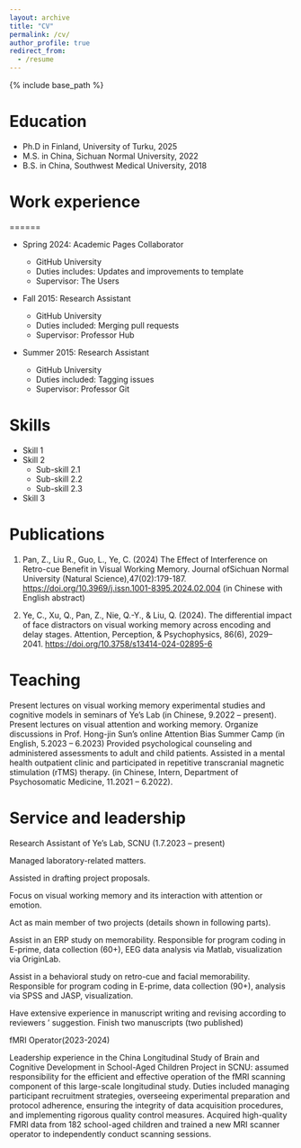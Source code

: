 ```yaml
---
layout: archive
title: "CV"
permalink: /cv/
author_profile: true
redirect_from:
  - /resume
---
```


{% include base_path %}

Education
======
* Ph.D in Finland, University of Turku, 2025 
* M.S. in China, Sichuan Normal University, 2022
* B.S. in China, Southwest Medical University, 2018

# Work experience
======
* Spring 2024: Academic Pages Collaborator
  * GitHub University
  * Duties includes: Updates and improvements to template
  * Supervisor: The Users

* Fall 2015: Research Assistant
  * GitHub University
  * Duties included: Merging pull requests
  * Supervisor: Professor Hub

* Summer 2015: Research Assistant
  * GitHub University
  * Duties included: Tagging issues
  * Supervisor: Professor Git
  
Skills
======
* Skill 1
* Skill 2
  * Sub-skill 2.1
  * Sub-skill 2.2
  * Sub-skill 2.3
* Skill 3

Publications
======
1. Pan, Z., Liu R., Guo, L., Ye, C. (2024) The Effect of Interference on Retro-cue Benefit in Visual Working Memory. Journal ofSichuan Normal University (Natural Science),47(02):179-187. https://doi.org/10.3969/j.issn.1001-8395.2024.02.004 (in Chinese with English abstract)

2. Ye, C., Xu, Q., Pan, Z., Nie, Q.-Y., & Liu, Q. (2024). The differential impact of face distractors on visual working memory across encoding and delay stages. Attention, Perception, & Psychophysics, 86(6), 2029–2041. https://doi.org/10.3758/s13414-024-02895-6

  
Teaching
======
  Present lectures on visual working memory experimental studies and cognitive models in seminars of Ye’s Lab (in Chinese, 9.2022 – present).
  Present lectures on visual attention and working memory. Organize discussions in Prof. Hong-jin Sun’s online Attention Bias Summer Camp (in English, 5.2023 – 6.2023)
  Provided psychological counseling and administered assessments to adult and child patients. Assisted in a mental health outpatient clinic and participated in repetitive transcranial magnetic stimulation (rTMS) therapy. (in Chinese, Intern, Department of Psychosomatic Medicine, 11.2021 – 6.2022).
  
Service and leadership
======
Research Assistant of Ye’s Lab, SCNU (1.7.2023 – present)

Managed laboratory-related matters.

Assisted in drafting project proposals.

Focus on visual working memory and its interaction with attention or emotion.

Act as main member of two projects (details shown in following parts).

Assist in an ERP study on memorability. Responsible for program coding in E-prime, data collection (60+), EEG data analysis via Matlab, visualization via OriginLab.

Assist in a behavioral study on retro-cue and facial memorability. Responsible for program coding in E-prime, data collection (90+), analysis via SPSS and JASP, visualization.

Have extensive experience in manuscript writing and revising according to reviewers ’ suggestion. Finish two manuscripts (two published)


fMRI Operator(2023-2024)

Leadership experience in the China Longitudinal Study of Brain and Cognitive Development in School-Aged Children Project in SCNU: assumed responsibility for the efficient and effective operation of the fMRI scanning component of this large-scale longitudinal study. Duties included managing participant recruitment strategies, overseeing experimental preparation and protocol adherence, ensuring the integrity of data acquisition procedures, and implementing rigorous quality control measures. Acquired high-quality FMRI data from 182 school-aged children and trained a new MRI scanner operator to independently conduct scanning sessions.
